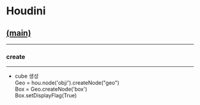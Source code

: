# Houdini
## [(main)](/readme.md) 
* * *
### create
* * *
- cube 생성  
Geo = hou.node('obj/').createNode("geo")  
Box = Geo.createNode('box')  
Box.setDisplayFlag(True)  